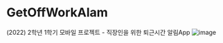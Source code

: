 # GetOffWorkAlam
(2022) 2학년 1학기 모바일 프로젝트 - 직장인을 위한 퇴근시간 알림App
![image](https://user-images.githubusercontent.com/97524700/213842726-03f7d7a8-1c31-4359-9e5b-7659fbe0027a.png)
